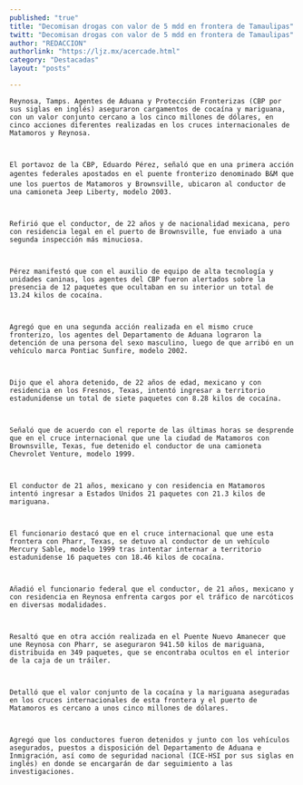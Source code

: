 ```yaml
---
published: "true"
title: "Decomisan drogas con valor de 5 mdd en frontera de Tamaulipas"
twitt: "Decomisan drogas con valor de 5 mdd en frontera de Tamaulipas"
author: "REDACCION"
authorlink: "https://ljz.mx/acercade.html"
category: "Destacadas"
layout: "posts"

---
```



  
    Reynosa, Tamps. Agentes de Aduana y Protección Fronterizas (CBP por sus siglas en inglés) aseguraron cargamentos de cocaína y mariguana, con un valor conjunto cercano a los cinco millones de dólares, en cinco acciones diferentes realizadas en los cruces internacionales de Matamoros y Reynosa.
  
  
  
    El portavoz de la CBP, Eduardo Pérez, señaló que en una primera acción agentes federales apostados en el puente fronterizo denominado B&M que une los puertos de Matamoros y Brownsville, ubicaron al conductor de una camioneta Jeep Liberty, modelo 2003.
  
  
  
    Refirió que el conductor, de 22 años y de nacionalidad mexicana, pero con residencia legal en el puerto de Brownsville, fue enviado a una segunda inspección más minuciosa.
  
  
  
    Pérez manifestó que con el auxilio de equipo de alta tecnología y unidades caninas, los agentes del CBP fueron alertados sobre la presencia de 12 paquetes que ocultaban en su interior un total de 13.24 kilos de cocaína.
  
  
  
    Agregó que en una segunda acción realizada en el mismo cruce fronterizo, los agentes del Departamento de Aduana lograron la detención de una persona del sexo masculino, luego de que arribó en un vehículo marca Pontiac Sunfire, modelo 2002.
  
  
  
    Dijo que el ahora detenido, de 22 años de edad, mexicano y con residencia en los Fresnos, Texas, intentó ingresar a territorio estadunidense un total de siete paquetes con 8.28 kilos de cocaína.
  
  
  
    Señaló que de acuerdo con el reporte de las últimas horas se desprende que en el cruce internacional que une la ciudad de Matamoros con Brownsville, Texas, fue detenido el conductor de una camioneta Chevrolet Venture, modelo 1999.
  
  
  
    El conductor de 21 años, mexicano y con residencia en Matamoros intentó ingresar a Estados Unidos 21 paquetes con 21.3 kilos de mariguana.
  
  
  
    El funcionario destacó que en el cruce internacional que une esta frontera con Pharr, Texas, se detuvo al conductor de un vehículo Mercury Sable, modelo 1999 tras intentar internar a territorio estadunidense 16 paquetes con 18.46 kilos de cocaína.
  
  
  
    Añadió el funcionario federal que el conductor, de 21 años, mexicano y con residencia en Reynosa enfrenta cargos por el tráfico de narcóticos en diversas modalidades.
  
  
  
    Resaltó que en otra acción realizada en el Puente Nuevo Amanecer que une Reynosa con Pharr, se aseguraron 941.50 kilos de mariguana, distribuida en 349 paquetes, que se encontraba ocultos en el interior de la caja de un tráiler.
  
  
  
    Detalló que el valor conjunto de la cocaína y la mariguana aseguradas en los cruces internacionales de esta frontera y el puerto de Matamoros es cercano a unos cinco millones de dólares.
  
  
  
    Agregó que los conductores fueron detenidos y junto con los vehículos asegurados, puestos a disposición del Departamento de Aduana e Inmigración, así como de seguridad nacional (ICE-HSI por sus siglas en inglés) en donde se encargarán de dar seguimiento a las investigaciones.
  


